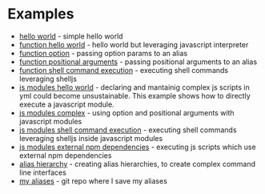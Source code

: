 # Examples

- [hello world](./hello-world.md) - simple hello world
- [function hello world](./function-hello-world.md) - hello world but leveraging javascript interpreter
- [function option](./function-option-param.md) - passing option params to an alias
- [function positional arguments](./function-positional-arguments.md) - passing positional arguments to an alias
- [function shell command execution](./shell-command-execution.md) - executing shell commands leveraging shelljs
- [js modules hello world](./module-hello-world.md) - declaring and mantainig complex js scripts in yml could become unsustainable. This example shows how to directly execute a javascript module.
- [js modules complex](./module-complex.md) - using option and positional arguments with javascript modules
- [js modules shell command execution](./module-shell-command-execution.md) - executing shell commands leveraging shelljs inside javascript modules
- [js modules external npm dependencies](./module-external-dependencies.md) - executing js scripts which use external npm dependencies
- [alias hierarchy](./alias-hierarchy.md) - creating alias hierarchies, to create complex command line interfaces
- [my aliases](https://github.com/gturi/nca-aliases) - git repo where I save my aliases